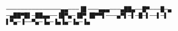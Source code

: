 ───────────────▄▄───▐█
───▄▄▄───▄██▄──█▀───█─▄
─▄██▀█▌─██▄▄──▐█▀▄─▐█▀
▐█▀▀▌───▄▀▌─▌─█─▌──▌─▌
▌▀▄─▐──▀▄─▐▄─▐▄▐▄─▐▄─▐▄


